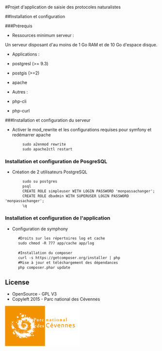 #Projet d'application de saisie des protocoles naturalistes


##Installation et configuration

###Prérequis


* Ressources minimum serveur :

Un serveur disposant d'au moins de 1 Go RAM et de 10 Go d'espace disque.

* Applications : 
 * postgresl (>= 9.3) 
 * postgis (>=2)
 * apache

* Autres : 
 * php-cli 
 * php-curl

###Installation et configuration du serveur


* Activer le mod_rewrite et les configurations requises pour symfony et redémarrer apache

```
        sudo a2enmod rewrite
        sudo apache2ctl restart
```

### Installation et configuration de PosgreSQL


* Création de 2 utilisateurs PostgreSQL

```
        sudo su postgres
        psql
        CREATE ROLE simpleuser WITH LOGIN PASSWORD 'monpassachanger';
        CREATE ROLE dbadmin WITH SUPERUSER LOGIN PASSWORD 'monpassachanger';
        \q
```


### Installation et configuration de l'application

* Configuration de symphony

```{r, engine='bash', count_lines}
      #Droits sur les répertoires log et cache
      sudo chmod -R 777 app/cache app/log
      
      #Installation du composer
      curl -s https://getcomposer.org/installer | php
      #Mise à jour et téléchargement des dépendances
      php composer.phar update
```




## License


* OpenSource - GPL V3
* Copyleft 2015 - Parc national des Cévennes

![logo-pnc](img/logo_pnc_orange.png)

